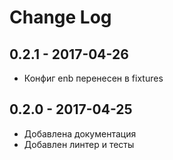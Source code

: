# Change Log

## 0.2.1 - 2017-04-26

* Конфиг enb перенесен в fixtures

## 0.2.0 - 2017-04-25

* Добавлена документация
* Добавлен линтер и тесты
